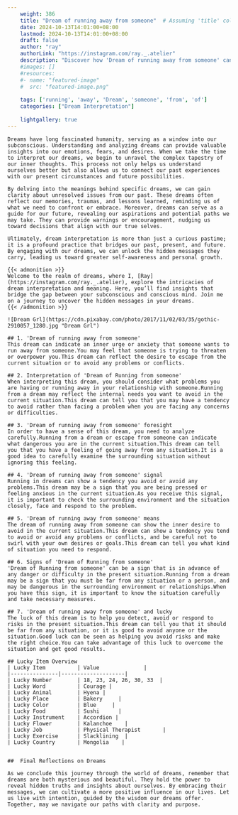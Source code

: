```yaml
---
    weight: 386
    title: "Dream of running away from someone"  # Assuming 'title' column exists
    date: 2024-10-13T14:01:00+08:00
    lastmod: 2024-10-13T14:01:00+08:00
    draft: false
    author: "ray"
    authorLink: "https://instagram.com/ray._.atelier"
    description: "Discover how 'Dream of running away from someone' can interpret your future and uncover its significant meanings in your life."
    #images: []
    #resources:
    #- name: "featured-image"
    #  src: "featured-image.png"
    
    tags: ['running', 'away', 'Dream', 'someone', 'from', 'of']
    categories: ["Dream Interpretation"]
    
    lightgallery: true
---
```

    
    Dreams have long fascinated humanity, serving as a window into our subconscious. Understanding and analyzing dreams can provide valuable insights into our emotions, fears, and desires. When we take the time to interpret our dreams, we begin to unravel the complex tapestry of our inner thoughts. This process not only helps us understand ourselves better but also allows us to connect our past experiences with our present circumstances and future possibilities.
    
    By delving into the meanings behind specific dreams, we can gain clarity about unresolved issues from our past. These dreams often reflect our memories, traumas, and lessons learned, reminding us of what we need to confront or embrace. Moreover, dreams can serve as a guide for our future, revealing our aspirations and potential paths we may take. They can provide warnings or encouragement, nudging us toward decisions that align with our true selves.
    
    Ultimately, dream interpretation is more than just a curious pastime; it is a profound practice that bridges our past, present, and future. By engaging with our dreams, we can unlock the hidden messages they carry, leading us toward greater self-awareness and personal growth.
    
    {{< admonition >}}
    Welcome to the realm of dreams, where I, [Ray](https://instagram.com/ray._.atelier), explore the intricacies of dream interpretation and meaning. Here, you’ll find insights that bridge the gap between your subconscious and conscious mind. Join me on a journey to uncover the hidden messages in your dreams.
    {{< /admonition >}}
    
    ![Dream Grl](https://cdn.pixabay.com/photo/2017/11/02/03/35/gothic-2910057_1280.jpg "Dream Grl")
    
    ## 1. 'Dream of running away from someone'
    This dream can indicate an inner urge or anxiety that someone wants to run away from someone.You may feel that someone is trying to threaten or overpower you.This dream can reflect the desire to escape from the current situation or to avoid any problems or conflicts.
    
    ## 2. Interpretation of 'Dream of Running from someone'
    When interpreting this dream, you should consider what problems you are having or running away in your relationship with someone.Running from a dream may reflect the internal needs you want to avoid in the current situation.This dream can tell you that you may have a tendency to avoid rather than facing a problem when you are facing any concerns or difficulties.
    
    ## 3. 'Dream of running away from someone' foresight
    In order to have a sense of this dream, you need to analyze carefully.Running from a dream or escape from someone can indicate what dangerous you are in the current situation.This dream can tell you that you have a feeling of going away from any situation.It is a good idea to carefully examine the surrounding situation without ignoring this feeling.
    
    ## 4. 'Dream of running away from someone' signal
    Running in dreams can show a tendency you avoid or avoid any problems.This dream may be a sign that you are being pressed or feeling anxious in the current situation.As you receive this signal, it is important to check the surrounding environment and the situation closely, face and respond to the problem.
    
    ## 5. 'Dream of running away from someone' means
    The dream of running away from someone can show the inner desire to avoid in the current situation.This dream can show a tendency you tend to avoid or avoid any problems or conflicts, and be careful not to swirl with your own desires or goals.This dream can tell you what kind of situation you need to respond.
    
    ## 6. Signs of 'Dream of Running from someone'
    'Dream of Running from someone' can be a sign that is in advance of any danger or difficulty in the present situation.Running from a dream may be a sign that you must be far from any situation or a person, and may be dangerous in the surrounding environment or relationships.When you have this sign, it is important to know the situation carefully and take necessary measures.
    
    ## 7. 'Dream of running away from someone' and lucky
    The luck of this dream is to help you detect, avoid or respond to risks in the present situation.This dream can tell you that it should be far from any situation, or it is good to avoid anyone or the situation.Good luck can be seen as helping you avoid risks and make the right choice.You can take advantage of this luck to overcome the situation and get good results.
    
    ## Lucky Item Overview
    | Lucky Item          | Value              |
    |---------------|--------------------|
    | Lucky Number        | 18, 23, 24, 26, 30, 33  |
    | Lucky Word          | Courage |
    | Lucky Animal        | Hyena |
    | Lucky Place         | Bakery     |
    | Lucky Color         | Blue     |
    | Lucky Food          | Sushi      |
    | Lucky Instrument    | Accordion |
    | Lucky Flower        | Kalanchoe    |
    | Lucky Job           | Physical Therapist       |
    | Lucky Exercise      | Slacklining  |
    | Lucky Country       | Mongolia    |
    
    
    ##  Final Reflections on Dreams
    
    As we conclude this journey through the world of dreams, remember that dreams are both mysterious and beautiful. They hold the power to reveal hidden truths and insights about ourselves. By embracing their messages, we can cultivate a more positive influence in our lives. Let us live with intention, guided by the wisdom our dreams offer. Together, may we navigate our paths with clarity and purpose.
    